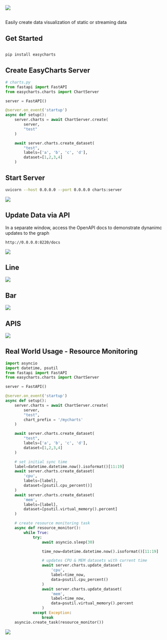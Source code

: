 ![](images/logo.png)

##

Easily create data visualization of static or streaming data


## Get Started

```python

pip install easycharts

```

## Create EasyCharts Server

```python
# charts.py
from fastapi import FastAPI
from easycharts.charts import ChartServer

server = FastAPI()

@server.on_event('startup')
async def setup():
    server.charts = await ChartServer.create(
        server,
        "test"
    )

    await server.charts.create_dataset(
        "test",
        labels=['a', 'b', 'c', 'd'],
        dataset=[1,2,3,4]
    )
```
## Start Server

```bash
uvicorn --host 0.0.0.0 --port 0.0.0.0 charts:server

```

![](images/get-started-test.png)

## Update Data via API

In a separate window, access the OpenAPI docs to demonstrate dynanimc updates to the graph

```
http://0.0.0.0:8220/docs
```

![](images/get-started-update.png) 

## Line
![](images/get-started-test-1.png)


## Bar
![](images/get-started-test-1-bar.png)

## APIS

![](images/get-started-apis.png)

## Real World Usage - Resource Monitoring


```python
import asyncio
import datetime, psutil
from fastapi import FastAPI
from easycharts.charts import ChartServer

server = FastAPI()

@server.on_event('startup')
async def setup():
    server.charts = await ChartServer.create(
        server,
        "test",
        chart_prefix = '/mycharts'
    )

    await server.charts.create_dataset(
        "test",
        labels=['a', 'b', 'c', 'd'],
        dataset=[1,2,3,4]
    )

    # set initial sync time
    label=datetime.datetime.now().isoformat()[11:19]
    await server.charts.create_dataset(
        'cpu',
        labels=[label],
        dataset=[psutil.cpu_percent()]
    )
    await server.charts.create_dataset(
        'mem',
        labels=[label],
        dataset=[psutil.virtual_memory().percent]
    )

    # create resource monitoring task 
    async def resource_monitor():
        while True:
            try:
                await asyncio.sleep(30)

                time_now=datetime.datetime.now().isoformat()[11:19]

                # updates CPU & MEM datasets with current time
                await server.charts.update_dataset(
                    'cpu',
                    label=time_now,
                    data=psutil.cpu_percent()
                )
                await server.charts.update_dataset(
                    'mem',
                    label=time_now,
                    data=psutil.virtual_memory().percent
                )
            except Exception:
                break
    asyncio.create_task(resource_monitor())
```

![](images/resource-mon.png)